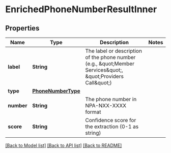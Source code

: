 # EnrichedPhoneNumberResultInner

## Properties
Name | Type | Description | Notes
------------ | ------------- | ------------- | -------------
**label** | **String** | The label or description of the phone number (e.g., \&quot;Member Services\&quot;, \&quot;Providers Call\&quot;) | 
**type** | [**PhoneNumberType**](PhoneNumberType.md) |  | 
**number** | **String** | The phone number in NPA-NXX-XXXX format | 
**score** | **String** | Confidence score for the extraction (0-1 as string) | 

[[Back to Model list]](../README.md#documentation-for-models) [[Back to API list]](../README.md#documentation-for-api-endpoints) [[Back to README]](../README.md)


